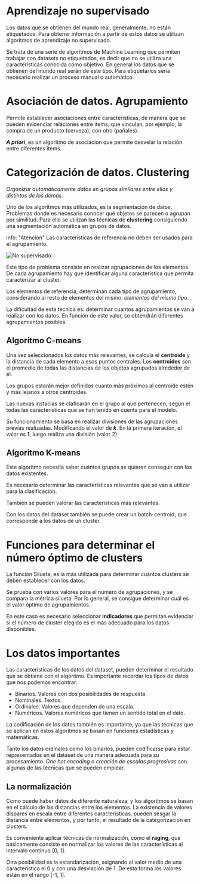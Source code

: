 # Aprendizaje no supervisado

Los datos que se obtienen del mundo real, generalmente, no están etiquetados. Para obtener información a partir de estos datos se utilizan algoritmos de aprendizaje no supervisado.

Se trata de una serie de algoritmos de Machine Learning que permiten trabajar con datasets no etiquetados, es decir que no se utiliza una características conocida como objetivo. En general los datos que se obtienen del mundo real serán de este tipo. Para etiquetarlos sería necesario realizar un proceso manual o automático.

# Asociación de datos. Agrupamiento

Permite establecer asociaciones entre características, de manera que se pueden evidenciar relaciones entre items, que vinculan, por ejemplo, la compra de un producto (cerveza), con otro (pañales).

***A priori***, es un algoritmo de asociacion que permite desvelar la relación entre diferentes items.

# Categorización de datos. Clustering

*Organizar automáticamente datos en grupos similares entre ellos y distintos de los demás.*

Uno de los algoritmos más utilizados, es la segmentación de datos. Problemas donde es necesario conocer qué objetos se parecen o agrupan por similitud. Para ello se utilizan las técnicas de **clustering** consiguiendo una segmentación automática en grupos de datos.

info: "Atención"
    Las características de referencia no deben ser usados para el agrupamiento.

![No supervisado](https://bookdown.org/dparedesi/data-science-con-r/img/kmeans-centers.png)

Este tipo de problema consiste en realizar agrupaciones de los elementos. De cada agrupamiento hay que identificar alguna característica que permita caracterizar al cluster.

Los elementos de referencia, determinan cada tipo de agrupamiento, considerando al resto de elementos del mismo: *elementos del mismo tipo*.

La dificultad de esta técnica es: determinar cuantos agrupamientos se van a realizar con los datos. En función de este valor, se obtendrán diferentes agrupamientos posibles.



## Algorítmo C-means

Una vez seleccionados los datos más relevantes, se calcula el **centroide** y la distancia de cada elemento a esos puntos centrales. Los **centroides** son el promedio de todas las distancias de los objetos agrupados alrededor de él. 

Los grupos estarán mejor definidos cuanto más próximos al centroide estén y más lejanos a otros centroides.

Las nuevas instacias se claficarán en el grupo al que pertenecen, según el todas las características que se han tenido en cuenta para el modelo.

Su funcionamiento se basa en realizar divisiones de las agrupaciones previas realizadas. Modificando el valor de ***k***. En la primera iteración, el valor es **1**, luego realiza una división (valor 2)


## Algoritmo K-means

Este algoritmo necesita saber cuántos grupos se quieren conseguir con los datos existentes. 

Es necesario determinar las características relevantes que se van a utilizar para la clasificación.

También se pueden valorar las características más relevantes.

Con los datos del dataset también se puede crear un batch-centroid, que corresponde a los datos de un cluster.


# Funciones para determinar el número óptimo de clusters

La función Silueta, es la más utilizada para determinar cuántos clusters se deben establecer con los datos.

Se prueba con varios valores para el número de agrupaciones, y se compara la métrica silueta. Por lo general, se consigue determinar cuál es el valor óptimo de agrupamientos.

En este caso es necesario seleccionar **indicadores** que permitan evidenciar si el número de cluster elegido es el más adecuado para los datos disponibles.

# Los datos importantes

Las caracteristicas de los datos del dataset, pueden determinar el resultado que se obtiene con el algoritmo. Es importante recordar los tipos de datos que nos podemos encontrar:

- Binarios. Valores con dos posibilidades de respuesta.
- Nominales. Textos.
- Ordinales. Valores que dependen de una escala.
- Numéricos. Valores numéricos que tienen un sentido total en el dato.

La codificación de los datos también es importante, ya que las técnicas que se aplican en estos algoritmos se basan en funciones estadísticas y matemáticas. 

Tanto los datos ordinales como los binarios, pueden codificarse para estar representados en el dataset de una manera adecuada para su procesamiento. *One hot encoding* o *creación de escalas progresivas* son algunas de las técnicas que se pueden emplear.


## La normalización

Como puede haber datos de diferente naturaleza, y los algoritmos se basan en el cálculo de las distancias entre los elementos. La existencia de valores dispares en escala entre diferentes características, pueden sesgar la distancia entre elementos, y por tanto, el resultado de la categorizacion en clusters.

Es conveniente aplicar técnicas de normalización, como el **raging**, que básicamente consiste en normalizar los valores de las características al intervalo continuo [0, 1]. 

Otra posibilidad es la estandarización, asignando al valor medio de una caracteristica el 0 y con una desviación de 1. De esta forma los valores están en el rango [-1, 1].


